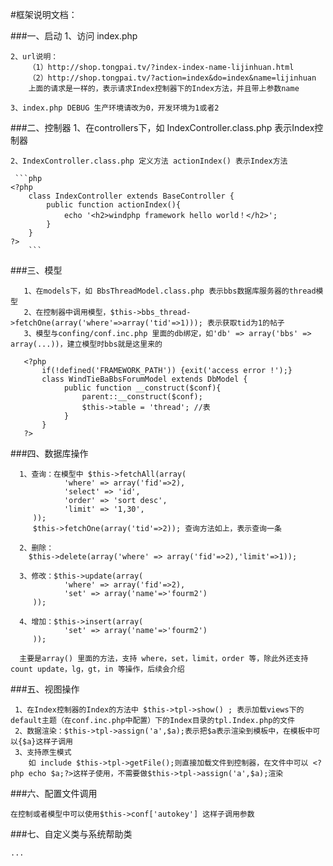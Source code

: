 #框架说明文档：


###一、启动
	1、访问 index.php
	
	2、url说明：
		（1）http://shop.tongpai.tv/?index-index-name-lijinhuan.html
		（2）http://shop.tongpai.tv/?action=index&do=index&name=lijinhuan
 		上面的请求是一样的，表示请求Index控制器下的Index方法，并且带上参数name
 		
	3、index.php DEBUG 生产环境请改为0，开发环境为1或者2
	
	
###二、控制器
	1、在controllers下，如 IndexController.class.php 表示Index控制器

	2、IndexController.class.php 定义方法 actionIndex() 表示Index方法
	
 	 ```php
 	<?php
		class IndexController extends BaseController {
			public function actionIndex(){
				echo '<h2>windphp framework hello world！</h2>';
			}
		}
	?>
        ```
        
        
###三、模型

	   1、在models下，如 BbsThreadModel.class.php 表示bbs数据库服务器的thread模型
	   2、在控制器中调用模型，$this->bbs_thread->fetchOne(array('where'=>array('tid'=>1))); 表示获取tid为1的帖子
	   3、模型与confing/conf.inc.php 里面的db绑定，如'db' => array('bbs' => array(...))，建立模型时bbs就是这里来的
       
	   <?php
		   if(!defined('FRAMEWORK_PATH')) {exit('access error !');}
		   class WindTieBaBbsForumModel extends DbModel {
				public function __construct($conf){
					parent::__construct($conf);
					$this->table = 'thread'; //表
				}
		   }
	   ?>
	   
	   
###四、数据库操作

	  1、查询：在模型中 $this->fetchAll(array(
				'where' => array('fid'=>2),
				'select' => 'id',
				'order' => 'sort desc',
				'limit' => '1,30',
		 ));
		 $this->fetchOne(array('tid'=>2)); 查询方法如上，表示查询一条
		 
	  2、删除：
		$this->delete(array('where' => array('fid'=>2),'limit'=>1)); 
		
	  3、修改：$this->update(array(
				'where' => array('fid'=>2),
				'set' => array('name'=>'fourm2')
		 ));
		 
	  4、增加：$this->insert(array(
				'set' => array('name'=>'fourm2')
		 ));
		 
	  主要是array() 里面的方法，支持 where，set，limit，order 等，除此外还支持count update，lg，gt，in 等操作，后续会介绍

	  
###五、视图操作

	 1、在Index控制器的Index的方法中 $this->tpl->show() ; 表示加载views下的default主题（在conf.inc.php中配置）下的Index目录的tpl.Index.php的文件
	 2、数据渲染：$this->tpl->assign('a',$a);表示把$a表示渲染到模板中，在模板中可以{$a}这样子调用
	 3、支持原生模式
		如 include $this->tpl->getFile();则直接加载文件到控制器，在文件中可以 <?php echo $a;?>这样子使用，不需要做$this->tpl->assign('a',$a);渲染
		
		
###六、配置文件调用

	在控制或者模型中可以使用$this->conf['autokey'] 这样子调用参数
	

###七、自定义类与系统帮助类

	...
		

		 
		
	   
